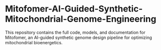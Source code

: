 # Mitofomer-AI-Guided-Synthetic-Mitochondrial-Genome-Engineering
This repository contains the full code, models, and documentation for Mitofomer, an AI-guided synthetic genome design pipeline for optimizing mitochondrial bioenergetics.
